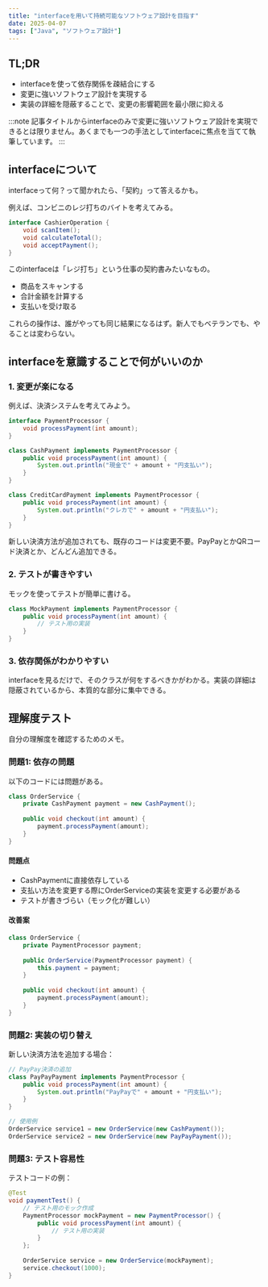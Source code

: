 ```yaml
---
title: "interfaceを用いて持続可能なソフトウェア設計を目指す"
date: 2025-04-07
tags: ["Java", "ソフトウェア設計"]
---
```


## TL;DR

- interfaceを使って依存関係を疎結合にする
- 変更に強いソフトウェア設計を実現する
- 実装の詳細を隠蔽することで、変更の影響範囲を最小限に抑える

:::note
記事タイトルからinterfaceのみで変更に強いソフトウェア設計を実現できるとは限りません。あくまでも一つの手法としてinterfaceに焦点を当てて執筆しています。
:::

## interfaceについて

interfaceって何？って聞かれたら、「契約」って答えるかも。

例えば、コンビニのレジ打ちのバイトを考えてみる。

```java
interface CashierOperation {
    void scanItem();
    void calculateTotal();
    void acceptPayment();
}
```

このinterfaceは「レジ打ち」という仕事の契約書みたいなもの。

- 商品をスキャンする
- 合計金額を計算する
- 支払いを受け取る

これらの操作は、誰がやっても同じ結果になるはず。新人でもベテランでも、やることは変わらない。

## interfaceを意識することで何がいいのか

### 1. 変更が楽になる

例えば、決済システムを考えてみよう。

```java
interface PaymentProcessor {
    void processPayment(int amount);
}

class CashPayment implements PaymentProcessor {
    public void processPayment(int amount) {
        System.out.println("現金で" + amount + "円支払い");
    }
}

class CreditCardPayment implements PaymentProcessor {
    public void processPayment(int amount) {
        System.out.println("クレカで" + amount + "円支払い");
    }
}
```

新しい決済方法が追加されても、既存のコードは変更不要。PayPayとかQRコード決済とか、どんどん追加できる。

### 2. テストが書きやすい

モックを使ってテストが簡単に書ける。

```java
class MockPayment implements PaymentProcessor {
    public void processPayment(int amount) {
        // テスト用の実装
    }
}
```

### 3. 依存関係がわかりやすい

interfaceを見るだけで、そのクラスが何をするべきかがわかる。実装の詳細は隠蔽されているから、本質的な部分に集中できる。

## 理解度テスト

自分の理解度を確認するためのメモ。

### 問題1: 依存の問題

以下のコードには問題がある。

```java
class OrderService {
    private CashPayment payment = new CashPayment();
    
    public void checkout(int amount) {
        payment.processPayment(amount);
    }
}
```

#### 問題点
- CashPaymentに直接依存している
- 支払い方法を変更する際にOrderServiceの実装を変更する必要がある
- テストが書きづらい（モック化が難しい）

#### 改善案

```java
class OrderService {
    private PaymentProcessor payment;
    
    public OrderService(PaymentProcessor payment) {
        this.payment = payment;
    }
    
    public void checkout(int amount) {
        payment.processPayment(amount);
    }
}
```

### 問題2: 実装の切り替え

新しい決済方法を追加する場合：

```java
// PayPay決済の追加
class PayPayPayment implements PaymentProcessor {
    public void processPayment(int amount) {
        System.out.println("PayPayで" + amount + "円支払い");
    }
}

// 使用例
OrderService service1 = new OrderService(new CashPayment());
OrderService service2 = new OrderService(new PayPayPayment());
```

### 問題3: テスト容易性

テストコードの例：

```java
@Test
void paymentTest() {
    // テスト用のモック作成
    PaymentProcessor mockPayment = new PaymentProcessor() {
        public void processPayment(int amount) {
            // テスト用の実装
        }
    };
    
    OrderService service = new OrderService(mockPayment);
    service.checkout(1000);
}
```